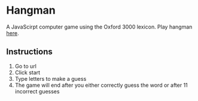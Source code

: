 # Hangman
A JavaScirpt computer game using the Oxford 3000 lexicon.  Play hangman [here](https://erin-r-butterfield.github.io/hangman/).

## Instructions
1. Go to url
2. Click start
3. Type letters to make a guess
4. The game will end after you either correctly guess the word or after 11 incorrect guesses
